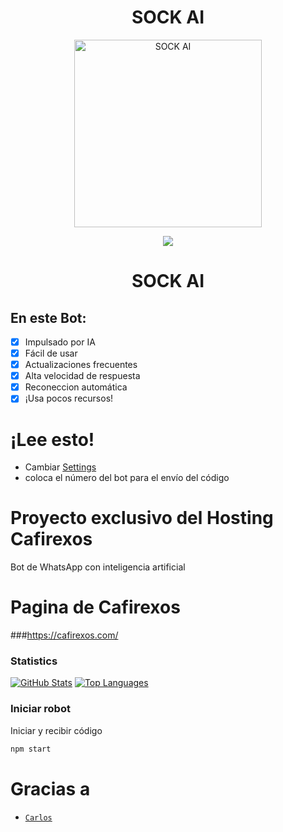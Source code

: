 <h1 align='center'>SOCK AI</h1>

<div align="center">
<img src="https://telegra.ph/file/cabbcce333e384532528e.jpg" alt="SOCK AI" width="300" />
<p align="center">
 <img src="https://komarev.com/ghpvc/?username=CarlosTwT&color=blue&label=Views" />
 </p>
</p>
<h1 align="center">SOCK AI</h1>
</div>

## En este Bot:

- [x] Impulsado por IA
- [x] Fácil de usar
- [x] Actualizaciones frecuentes 
- [x] Alta velocidad de respuesta 
- [x] Reconeccion automática 
- [x] ¡Usa pocos recursos!

# ¡Lee esto!

- Cambiar [Settings](https://github.com/CarlosTwT/Sock-MD/blob/main/system/settings/setting)
- coloca el número del bot para el envío del código 

# Proyecto exclusivo del Hosting Cafirexos 

Bot de WhatsApp con inteligencia artificial 

# Pagina de Cafirexos 

###https://cafirexos.com/

### Statistics

[![GitHub Stats](https://github-readme-stats.vercel.app/api?username=CarlosTwT&show_icons=true&hide=issues&theme=radical)](https://github-readme-stats.vercel.app)
[![Top Languages](https://github-readme-stats.vercel.app/api/top-langs?username=CarlosTwT&layout=compact&theme=radical)](https://github-readme-stats.vercel.app)

### Iniciar robot

Iniciar y recibir código<br />

```bash
npm start
```

# Gracias a

-   [`Carlos`](https://github.com/CarlosTwT)
